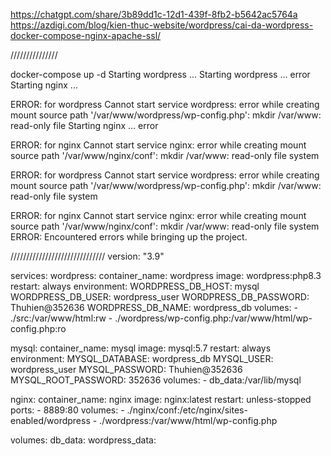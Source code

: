 https://chatgpt.com/share/3b89dd1c-12d1-439f-8fb2-b5642ac5764a
https://azdigi.com/blog/kien-thuc-website/wordpress/cai-da-wordpress-docker-compose-nginx-apache-ssl/

///////////////

docker-compose up -d
Starting wordpress ... 
Starting wordpress ... error
Starting nginx     ... 

ERROR: for wordpress  Cannot start service wordpress: error while creating mount source path '/var/www/wordpress/wp-config.php': mkdir /var/www: read-only file Starting nginx     ... error

ERROR: for nginx  Cannot start service nginx: error while creating mount source path '/var/www/nginx/conf': mkdir /var/www: read-only file system

ERROR: for wordpress  Cannot start service wordpress: error while creating mount source path '/var/www/wordpress/wp-config.php': mkdir /var/www: read-only file system

ERROR: for nginx  Cannot start service nginx: error while creating mount source path '/var/www/nginx/conf': mkdir /var/www: read-only file system
ERROR: Encountered errors while bringing up the project.



//////////////////////////////
version: "3.9"

services:
  wordpress:
    container_name: wordpress
    image: wordpress:php8.3
    restart: always
    environment:
      WORDPRESS_DB_HOST: mysql
      WORDPRESS_DB_USER: wordpress_user
      WORDPRESS_DB_PASSWORD: Thuhien@352636
      WORDPRESS_DB_NAME: wordpress_db
    volumes:
      - ./src:/var/www/html:rw
      - ./wordpress/wp-config.php:/var/www/html/wp-config.php:ro

  mysql:
    container_name: mysql
    image: mysql:5.7
    restart: always
    environment:
      MYSQL_DATABASE: wordpress_db
      MYSQL_USER: wordpress_user
      MYSQL_PASSWORD: Thuhien@352636
      MYSQL_ROOT_PASSWORD: 352636
    volumes:
      - db_data:/var/lib/mysql

  nginx:
    container_name: nginx
    image: nginx:latest
    restart: unless-stopped
    ports:
      - 8889:80
    volumes:
      - ./nginx/conf:/etc/nginx/sites-enabled/wordpress
      - ./wordpress:/var/www/html/wp-config.php

volumes:
  db_data:
  wordpress_data:
